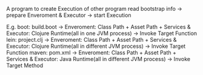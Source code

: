 A program to create Execution of other program
  read bootstrap info -> prepare Enveroment & Executor -> start Execution


E.g.
  boot:
    build.boot -> Enveroment: Class Path + Asset Path + Services & Executor: Clojure Runtime(all in one JVM process) -> Invoke Target Function
  lein:
    project.clj -> Enveroment: Class Path + Asset Path + Services & Executor: Clojure Runtime(all in different JVM process) -> Invoke Target Function
  maven:
    pom.xml -> Enveroment: Class Path + Asset Path + Services & Executor: Java Runtime(all in different JVM process) -> Invoke Target Method

